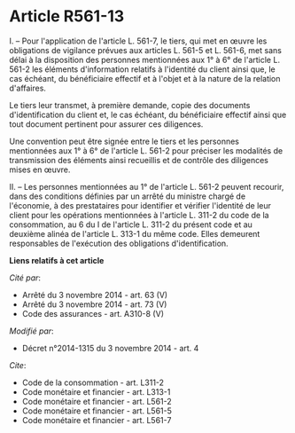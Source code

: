 # Article R561-13

I. – Pour l'application de l'article L. 561-7, le tiers, qui met en œuvre les obligations de vigilance prévues aux articles
L. 561-5 et L. 561-6, met sans délai à la disposition des personnes mentionnées aux 1° à 6° de l'article L. 561-2 les
éléments d'information relatifs à l'identité du client ainsi que, le cas échéant, du bénéficiaire effectif et à l'objet et à
la nature de la relation d'affaires.

Le tiers leur transmet, à première demande, copie des documents d'identification du client et, le cas échéant, du
bénéficiaire effectif ainsi que tout document pertinent pour assurer ces diligences.

Une convention peut être signée entre le tiers et les personnes mentionnées aux 1° à 6° de l'article L. 561-2 pour préciser
les modalités de transmission des éléments ainsi recueillis et de contrôle des diligences mises en œuvre.

II. – Les personnes mentionnées au 1° de l'article L. 561-2 peuvent recourir, dans des conditions définies par un arrêté du
ministre chargé de l'économie, à des prestataires pour identifier et vérifier l'identité de leur client pour les opérations
mentionnées à l'article L. 311-2 du code de la consommation, au 6 du I de l'article L. 311-2 du présent code et au deuxième
alinéa de l'article L. 313-1 du même code. Elles demeurent responsables de l'exécution des obligations d'identification.

**Liens relatifs à cet article**

_Cité par_:

  - Arrêté du 3 novembre 2014 - art. 63 (V)
  - Arrêté du 3 novembre 2014 - art. 73 (V)
  - Code des assurances - art. A310-8 (V)

_Modifié par_:

  - Décret n°2014-1315 du 3 novembre 2014 - art. 4

_Cite_:

  - Code de la consommation - art. L311-2
  - Code monétaire et financier - art. L313-1
  - Code monétaire et financier - art. L561-2
  - Code monétaire et financier - art. L561-5
  - Code monétaire et financier - art. L561-7
